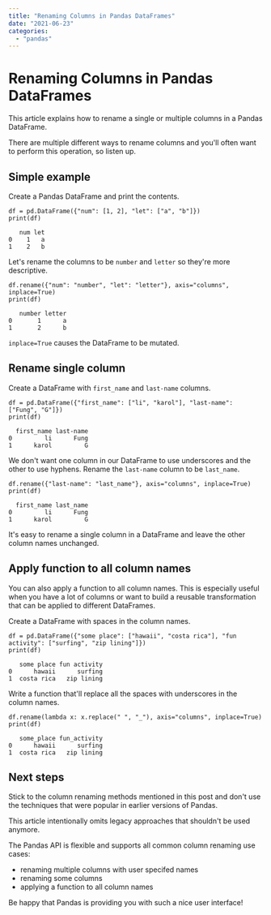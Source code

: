 ```yaml
---
title: "Renaming Columns in Pandas DataFrames"
date: "2021-06-23"
categories: 
  - "pandas"
---
```


# Renaming Columns in Pandas DataFrames

This article explains how to rename a single or multiple columns in a Pandas DataFrame.

There are multiple different ways to rename columns and you'll often want to perform this operation, so listen up.

## Simple example

Create a Pandas DataFrame and print the contents.

```
df = pd.DataFrame({"num": [1, 2], "let": ["a", "b"]})
print(df)
```

```
   num let
0    1   a
1    2   b
```

Let's rename the columns to be `number` and `letter` so they're more descriptive.

```
df.rename({"num": "number", "let": "letter"}, axis="columns", inplace=True)
print(df)
```

```
   number letter
0       1      a
1       2      b
```

`inplace=True` causes the DataFrame to be mutated.

## Rename single column

Create a DataFrame with `first_name` and `last-name` columns.

```
df = pd.DataFrame({"first_name": ["li", "karol"], "last-name": ["Fung", "G"]})
print(df)
```

```
  first_name last-name
0         li      Fung
1      karol         G
```

We don't want one column in our DataFrame to use underscores and the other to use hyphens. Rename the `last-name` column to be `last_name`.

```
df.rename({"last-name": "last_name"}, axis="columns", inplace=True)
print(df)
```

```
  first_name last_name
0         li      Fung
1      karol         G
```

It's easy to rename a single column in a DataFrame and leave the other column names unchanged.

## Apply function to all column names

You can also apply a function to all column names. This is especially useful when you have a lot of columns or want to build a reusable transformation that can be applied to different DataFrames.

Create a DataFrame with spaces in the column names.

```
df = pd.DataFrame({"some place": ["hawaii", "costa rica"], "fun activity": ["surfing", "zip lining"]})
print(df)
```

```
   some place fun activity
0      hawaii      surfing
1  costa rica   zip lining
```

Write a function that'll replace all the spaces with underscores in the column names.

```
df.rename(lambda x: x.replace(" ", "_"), axis="columns", inplace=True)
print(df)
```

```
   some_place fun_activity
0      hawaii      surfing
1  costa rica   zip lining
```

## Next steps

Stick to the column renaming methods mentioned in this post and don't use the techniques that were popular in earlier versions of Pandas.

This article intentionally omits legacy approaches that shouldn't be used anymore.

The Pandas API is flexible and supports all common column renaming use cases:

- renaming multiple columns with user specifed names
- renaming some columns
- applying a function to all column names

Be happy that Pandas is providing you with such a nice user interface!
